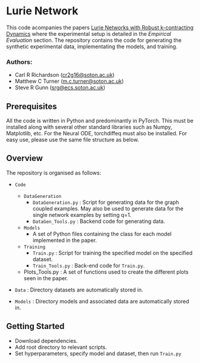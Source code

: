 # Lurie Network
This code acompanies the papers [Lurie Networks with Robust k-contracting Dynamics](https://openreview.net/forum?id=3Jm4dbrKGZ) where the experimental setup is detailed in the *Empirical Evaluation* section. The repository contains the code for generating the synthetic experimental data, implementating the models, and training. 

### Authors:
* Carl R Richardson (cr2g16@soton.ac.uk)
* Matthew C Turner (m.c.turner@soton.ac.uk)
* Steve R Gunn (srg@ecs.soton.ac.uk)

## Prerequisites
All the code is written in Python and predominantly in PyTorch. This must be installed along with several other standard libraries such as Numpy, Matplotlib, etc. For the Neural ODE, torchdiffeq must also be installed. For easy use, please use the same file structure as below.

## Overview
The repository is organised as follows:
* `Code`
  * `DataGeneration`
    *  `DataGeneration.py` : Script for generating data for the graph coupled examples. May also be used to generate data for the single network examples by setting q=1.
    * `DataGen_Tools.py` : Backend code for generating data.
  * `Models`
    * A set of Python files containing the class for each model implemented in the paper.
  * `Training`
	  * `Train.py` : Script for training the specified model on the specified dataset.
	  * `Train_Tools.py` : Back-end code for `Train.py`.
  * Plots_Tools.py : A set of functions used to create the different plots seen in the paper.

 * `Data` : Directory datasets are automatically stored in.
 * `Models` : Directory models and associated data are automatically stored in.

## Getting Started
- Download dependencies.
- Add root directory to relevant scripts.
- Set hyperparameters, specify model and dataset, then run `Train.py`

